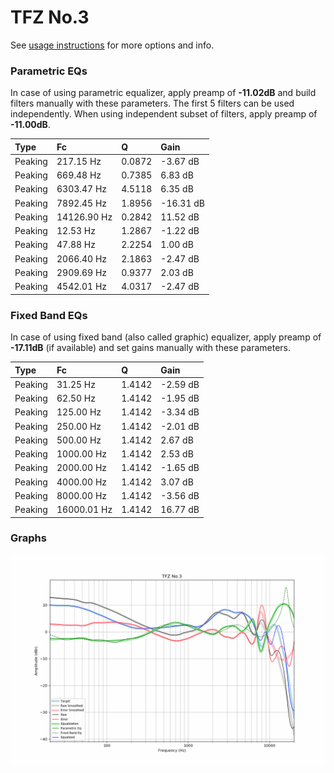# TFZ No.3
See [usage instructions](https://github.com/jaakkopasanen/AutoEq#usage) for more options and info.

### Parametric EQs
In case of using parametric equalizer, apply preamp of **-11.02dB** and build filters manually
with these parameters. The first 5 filters can be used independently.
When using independent subset of filters, apply preamp of **-11.00dB**.

| Type    | Fc          |      Q | Gain      |
|:--------|:------------|:-------|:----------|
| Peaking | 217.15 Hz   | 0.0872 | -3.67 dB  |
| Peaking | 669.48 Hz   | 0.7385 | 6.83 dB   |
| Peaking | 6303.47 Hz  | 4.5118 | 6.35 dB   |
| Peaking | 7892.45 Hz  | 1.8956 | -16.31 dB |
| Peaking | 14126.90 Hz | 0.2842 | 11.52 dB  |
| Peaking | 12.53 Hz    | 1.2867 | -1.22 dB  |
| Peaking | 47.88 Hz    | 2.2254 | 1.00 dB   |
| Peaking | 2066.40 Hz  | 2.1863 | -2.47 dB  |
| Peaking | 2909.69 Hz  | 0.9377 | 2.03 dB   |
| Peaking | 4542.01 Hz  | 4.0317 | -2.47 dB  |

### Fixed Band EQs
In case of using fixed band (also called graphic) equalizer, apply preamp of **-17.11dB**
(if available) and set gains manually with these parameters.

| Type    | Fc          |      Q | Gain     |
|:--------|:------------|:-------|:---------|
| Peaking | 31.25 Hz    | 1.4142 | -2.59 dB |
| Peaking | 62.50 Hz    | 1.4142 | -1.95 dB |
| Peaking | 125.00 Hz   | 1.4142 | -3.34 dB |
| Peaking | 250.00 Hz   | 1.4142 | -2.01 dB |
| Peaking | 500.00 Hz   | 1.4142 | 2.67 dB  |
| Peaking | 1000.00 Hz  | 1.4142 | 2.53 dB  |
| Peaking | 2000.00 Hz  | 1.4142 | -1.65 dB |
| Peaking | 4000.00 Hz  | 1.4142 | 3.07 dB  |
| Peaking | 8000.00 Hz  | 1.4142 | -3.56 dB |
| Peaking | 16000.01 Hz | 1.4142 | 16.77 dB |

### Graphs
![](./TFZ%20No.3.png)